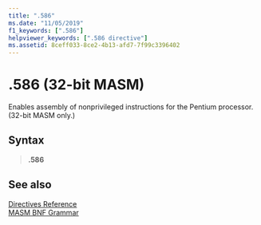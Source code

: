 ```yaml
---
title: ".586"
ms.date: "11/05/2019"
f1_keywords: [".586"]
helpviewer_keywords: [".586 directive"]
ms.assetid: 8ceff033-8ce2-4b13-afd7-7f99c3396402
---
```

# .586 (32-bit MASM)

Enables assembly of nonprivileged instructions for the Pentium processor. (32-bit MASM only.)

## Syntax

> **.586**

## See also

[Directives Reference](../../assembler/masm/directives-reference.md)<br/>
[MASM BNF Grammar](masm-bnf-grammar.md)
